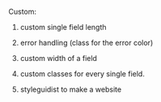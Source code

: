 Custom:

1. custom single field length
2. error handling (class for the error color)
3. custom width of a field
4. custom classes for every single field.

5. styleguidist to make a website
